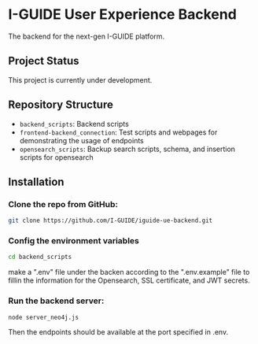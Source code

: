 
# I-GUIDE User Experience Backend

The backend for the next-gen I-GUIDE platform.

## Project Status
This project is currently under development.

## Repository Structure
- `backend_scripts`: Backend scripts
- `frontend-backend_connection`: Test scripts and webpages for demonstrating the usage of endpoints
- `opensearch_scripts`: Backup search scripts, schema, and insertion scripts for opensearch

## Installation
### Clone the repo from GitHub:
```bash
git clone https://github.com/I-GUIDE/iguide-ue-backend.git
```

### Config the environment variables
```bash
cd backend_scripts
```
make a ".env" file under the backen according to the ".env.example" file to fillin the information for the Opensearch, SSL certificate, and JWT secrets.

### Run the backend server:
```bash
node server_neo4j.js
```
Then the endpoints should be available at the port specified in .env.
